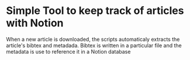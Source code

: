 # Simple Tool to keep track of articles with Notion

When a new article is downloaded, the scripts automaticaly extracts the article's bibtex and metadada. Bibtex is written in a particular file and the metadata is use to reference it in a Notion database 

